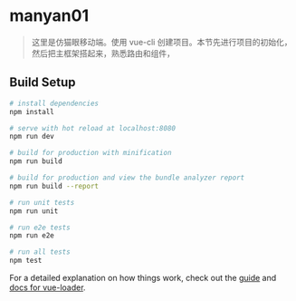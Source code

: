 # manyan01

> 这里是仿猫眼移动端。使用 vue-cli 创建项目。本节先进行项目的初始化，然后把主框架搭起来，熟悉路由和组件，

## Build Setup

``` bash
# install dependencies
npm install

# serve with hot reload at localhost:8080
npm run dev

# build for production with minification
npm run build

# build for production and view the bundle analyzer report
npm run build --report

# run unit tests
npm run unit

# run e2e tests
npm run e2e

# run all tests
npm test
```

For a detailed explanation on how things work, check out the [guide](http://vuejs-templates.github.io/webpack/) and [docs for vue-loader](http://vuejs.github.io/vue-loader).
